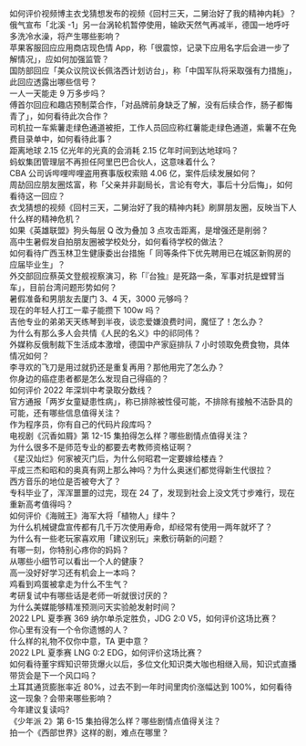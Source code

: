 如何评价视频博主衣戈猜想发布的视频《回村三天，二舅治好了我的精神内耗》？  
俄气宣布「北溪 -1」另一台涡轮机暂停使用，输欧天然气再减半，德国一地呼吁多洗冷水澡，将产生哪些影响？  
苹果客服回应应用商店现色情 App，称「很震惊，记录下应用名字后会进一步了解情况」，应如何加强监管？  
国防部回应「美众议院议长佩洛西计划访台」，称「中国军队将采取强有力措施」，此回应透露出哪些信号？  
一人一天能走 9 万多步吗？  
傅首尔回应和趣店预制菜合作，「对品牌前身缺乏了解，没有后续合作，肠子都悔青了」，如何看待此次合作？  
司机拉一车紫薯走绿色通道被拒，工作人员回应称红薯能走绿色通道，紫薯不在免费目录单中，如何看待此事？  
距离地球 2.15 亿光年的光真的会消耗 2.15 亿年时间到达地球吗？  
蚂蚁集团管理层不再担任阿里巴巴合伙人，这意味着什么？  
CBA 公司诉哔哩哔哩盗用赛事版权索赔 4.06 亿，案件后续发展如何？  
周劼回应朋友圈炫富，称「父亲并非副局长，言论有夸大，事后十分后悔」，如何看待这一回应？  
衣戈猜想的视频《回村三天，二舅治好了我的精神内耗》刷屏朋友圈，反映当下人什么样的精神危机？  
如果《英雄联盟》狗头每层 Q 改为叠加 3 点攻击距离，是增强还是削弱？  
高中生暑假发自拍朋友圈被学校处分，如何看待学校的做法？  
如何看待广西玉林卫生健康委出台措施「 同等条件下优先聘用已在城区新购房的应届毕业生」？  
外交部回应蔡英文登舰视察演习，称「『台独』是死路一条，军事对抗是螳臂当车」，目前台湾问题形势如何？  
暑假准备和男朋友去厦门 3、4 天，3000 元够吗？  
现在的年轻人打工一辈子能攒下 100w 吗？  
吉他专业的弟弟天天练琴到半夜，谈恋爱嫌浪费时间，魔怔了！怎么办？  
为什么有那么多人会共情《人民的名义》中的祁同伟？  
外媒称反俄制裁下生活成本激增，德国中产家庭排队 7 小时领取免费食物，具体情况如何？  
李寻欢的飞刀是用过就扔还是重复再用？那他用完了怎么办？  
你身边的癌症患者都是怎么发现自己得癌的？  
如何评价 2022 年深圳中考录取分数线？  
官方通报「两岁女童疑患性病」，称已排除被性侵可能，不排除有接触不洁卧具的可能，还有哪些信息值得关注？  
作为程序员，你有自己的代码片段库吗？  
电视剧《沉香如屑》第 12-15 集拍得怎么样？哪些剧情点值得关注？  
为什么很多不是师范专业的都要去考教师资格证啊？  
《星汉灿烂》何家被灭门后，为什么何昭君一定要嫁给楼垚？  
平成三杰和昭和的奥真有网上那么神吗？为什么奥迷们都觉得新生代很拉？  
西方音乐的地位是否被夸大了？  
专科毕业了，浑浑噩噩的过完，现在 24 了，发现到社会上没文凭寸步难行，现在重新高考值得吗？  
如何评价《海贼王》海军大将「植物人」绿牛？  
为什么机械键盘宣传都有几千万次使用寿命，却经常有使用一两年就坏了？  
为什么有一些老玩家喜欢用「建议别玩」来敷衍萌新的问题？  
有哪一刻，你特别心疼你的妈妈？  
从哪些小细节可以看出一个人的健康？  
高一没好好学习还有机会上一本吗？  
鸡看到鸡蛋被拿走为什么不生气？  
考研复试中有哪些话是老师一听就很讨厌的？  
为什么美媒能够精准预测问天实验舱发射时间？  
2022 LPL 夏季赛 369 纳尔单杀定胜负，JDG 2:0 V5，如何评价这场比赛？  
你心里有没有一个令你遗憾的人？  
什么样的礼物不仅你中意，TA 更中意？  
2022 LPL 夏季赛 LNG 0:2 EDG，如何评价这场比赛？  
如何看待董宇辉知识带货爆火以后，多位文化知识类大咖也相继入局，知识式直播带货会是下一个风口吗？  
土耳其通货膨胀率近 80%，过去不到一年时间里肉价涨幅达到 100%，如何看待这一现象？会带来哪些影响？  
今年建议复读吗?  
《少年派 2》第 6-15 集拍得怎么样？哪些剧情点值得关注？  
拍一个《西部世界》这样的剧，难点在哪里？  
